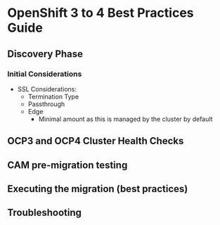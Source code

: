 # OpenShift 3 to 4 Best Practices Guide


## Discovery Phase

### Initial Considerations

- SSL Considerations:
  - Termination Type 
  - Passthrough
  - Edge
    - Minimal amount as this is managed by the cluster by default


## OCP3 and OCP4 Cluster Health Checks


## CAM pre-migration testing


## Executing the migration (best practices)


## Troubleshooting
